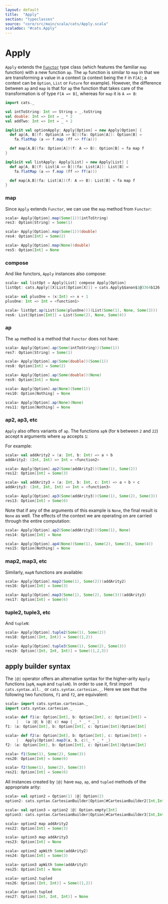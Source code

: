 ```yaml
---
layout: default
title:  "Apply"
section: "typeclasses"
source: "core/src/main/scala/cats/Apply.scala"
scaladoc: "#cats.Apply"
---
```

# Apply

`Apply` extends the [`Functor`](functor.html) type class (which features the familiar `map`
function) with a new function `ap`. The `ap` function is similar to `map`
in that we are transforming a value in a context (a context being the `F` in `F[A]`;
a context can be `Option`, `List` or `Future` for example).
However, the difference between `ap` and `map` is that for `ap` the function that 
takes care of the transformation is of type `F[A => B]`, whereas for `map` it is `A => B`:

```scala
import cats._

val intToString: Int => String = _.toString
val double: Int => Int = _ * 2
val addTwo: Int => Int = _ + 2

implicit val optionApply: Apply[Option] = new Apply[Option] {
  def ap[A, B](f: Option[A => B])(fa: Option[A]): Option[B] =
    fa.flatMap (a => f.map (ff => ff(a)))

  def map[A,B](fa: Option[A])(f: A => B): Option[B] = fa map f
}

implicit val listApply: Apply[List] = new Apply[List] {
  def ap[A, B](f: List[A => B])(fa: List[A]): List[B] =
    fa.flatMap (a => f.map (ff => ff(a)))

  def map[A,B](fa: List[A])(f: A => B): List[B] = fa map f
}
```

### map

Since `Apply` extends `Functor`, we can use the `map` method from `Functor`:

```scala
scala> Apply[Option].map(Some(1))(intToString)
res3: Option[String] = Some(1)

scala> Apply[Option].map(Some(1))(double)
res4: Option[Int] = Some(2)

scala> Apply[Option].map(None)(double)
res5: Option[Int] = None
```

### compose

And like functors, `Apply` instances also compose:

```scala
scala> val listOpt = Apply[List] compose Apply[Option]
listOpt: cats.Apply[[X]List[Option[X]]] = cats.Apply$$anon$1@3364b126

scala> val plusOne = (x:Int) => x + 1
plusOne: Int => Int = <function1>

scala> listOpt.ap(List(Some(plusOne)))(List(Some(1), None, Some(3)))
res6: List[Option[Int]] = List(Some(2), None, Some(4))
```

### ap
The `ap` method is a method that `Functor` does not have:

```scala
scala> Apply[Option].ap(Some(intToString))(Some(1))
res7: Option[String] = Some(1)

scala> Apply[Option].ap(Some(double))(Some(1))
res8: Option[Int] = Some(2)

scala> Apply[Option].ap(Some(double))(None)
res9: Option[Int] = None

scala> Apply[Option].ap(None)(Some(1))
res10: Option[Nothing] = None

scala> Apply[Option].ap(None)(None)
res11: Option[Nothing] = None
```

### ap2, ap3, etc

`Apply` also offers variants of `ap`. The functions `apN` (for `N` between `2` and `22`) 
accept `N` arguments where `ap` accepts `1`:

For example:

```scala
scala> val addArity2 = (a: Int, b: Int) => a + b
addArity2: (Int, Int) => Int = <function2>

scala> Apply[Option].ap2(Some(addArity2))(Some(1), Some(2))
res12: Option[Int] = Some(3)

scala> val addArity3 = (a: Int, b: Int, c: Int) => a + b + c
addArity3: (Int, Int, Int) => Int = <function3>

scala> Apply[Option].ap3(Some(addArity3))(Some(1), Some(2), Some(3))
res13: Option[Int] = Some(6)
```

Note that if any of the arguments of this example is `None`, the
final result is `None` as well.  The effects of the context we are operating on
are carried through the entire computation:

```scala
scala> Apply[Option].ap2(Some(addArity2))(Some(1), None)
res14: Option[Int] = None

scala> Apply[Option].ap4(None)(Some(1), Some(2), Some(3), Some(4))
res15: Option[Nothing] = None
```

### map2, map3, etc

Similarly, `mapN` functions are available:

```scala
scala> Apply[Option].map2(Some(1), Some(2))(addArity2)
res16: Option[Int] = Some(3)

scala> Apply[Option].map3(Some(1), Some(2), Some(3))(addArity3)
res17: Option[Int] = Some(6)
```

### tuple2, tuple3, etc

And `tupleN`:

```scala
scala> Apply[Option].tuple2(Some(1), Some(2))
res18: Option[(Int, Int)] = Some((1,2))

scala> Apply[Option].tuple3(Some(1), Some(2), Some(3))
res19: Option[(Int, Int, Int)] = Some((1,2,3))
```

## apply builder syntax

The `|@|` operator offers an alternative syntax for the higher-arity `Apply`
functions (`apN`, `mapN` and `tupleN`).
In order to use it, first import `cats.syntax.all._` or `cats.syntax.cartesian._`.
Here we see that the following two functions, `f1` and `f2`, are equivalent:

```scala
scala> import cats.syntax.cartesian._
import cats.syntax.cartesian._

scala> def f1(a: Option[Int], b: Option[Int], c: Option[Int]) =
     |   (a |@| b |@| c) map { _ * _ * _ }
f1: (a: Option[Int], b: Option[Int], c: Option[Int])Option[Int]

scala> def f2(a: Option[Int], b: Option[Int], c: Option[Int]) =
     |   Apply[Option].map3(a, b, c)(_ * _ * _)
f2: (a: Option[Int], b: Option[Int], c: Option[Int])Option[Int]

scala> f1(Some(1), Some(2), Some(3))
res20: Option[Int] = Some(6)

scala> f2(Some(1), Some(2), Some(3))
res21: Option[Int] = Some(6)
```

All instances created by `|@|` have `map`, `ap`, and `tupled` methods of the appropriate arity:

```scala
scala> val option2 = Option(1) |@| Option(2)
option2: cats.syntax.CartesianBuilder[Option]#CartesianBuilder2[Int,Int] = cats.syntax.CartesianBuilder$CartesianBuilder2@44afc0cd

scala> val option3 = option2 |@| Option.empty[Int]
option3: cats.syntax.CartesianBuilder[Option]#CartesianBuilder3[Int,Int,Int] = cats.syntax.CartesianBuilder$CartesianBuilder3@51ef7762

scala> option2 map addArity2
res22: Option[Int] = Some(3)

scala> option3 map addArity3
res23: Option[Int] = None

scala> option2 apWith Some(addArity2)
res24: Option[Int] = Some(3)

scala> option3 apWith Some(addArity3)
res25: Option[Int] = None

scala> option2.tupled
res26: Option[(Int, Int)] = Some((1,2))

scala> option3.tupled
res27: Option[(Int, Int, Int)] = None
```
